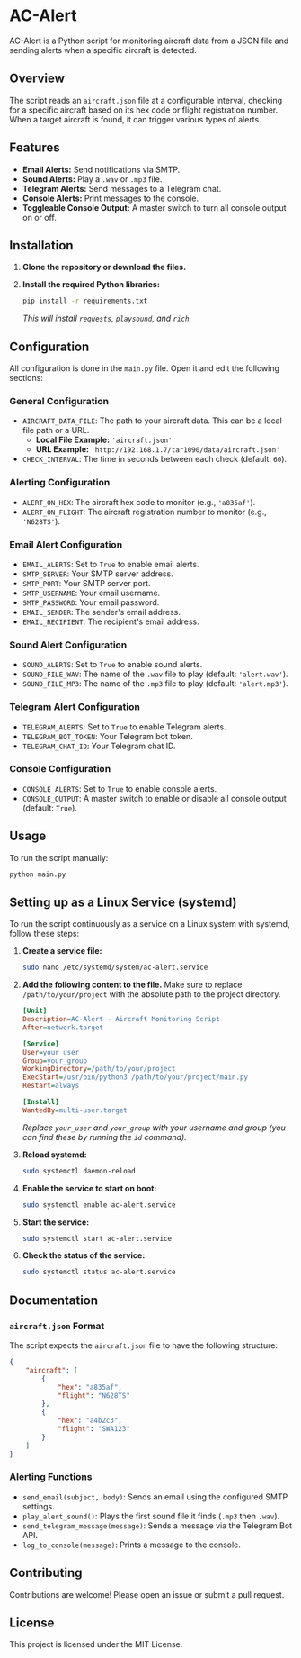 # AC-Alert

AC-Alert is a Python script for monitoring aircraft data from a JSON file and sending alerts when a specific aircraft is detected.

## Overview

The script reads an `aircraft.json` file at a configurable interval, checking for a specific aircraft based on its hex code or flight registration number. When a target aircraft is found, it can trigger various types of alerts.

## Features

- **Email Alerts:** Send notifications via SMTP.
- **Sound Alerts:** Play a `.wav` or `.mp3` file.
- **Telegram Alerts:** Send messages to a Telegram chat.
- **Console Alerts:** Print messages to the console.
- **Toggleable Console Output:** A master switch to turn all console output on or off.

## Installation

1.  **Clone the repository or download the files.**

2.  **Install the required Python libraries:**

    ```bash
    pip install -r requirements.txt
    ```

    *This will install `requests`, `playsound`, and `rich`.*

## Configuration


All configuration is done in the `main.py` file. Open it and edit the following sections:

### General Configuration

- `AIRCRAFT_DATA_FILE`: The path to your aircraft data. This can be a local file path or a URL.
  - **Local File Example:** `'aircraft.json'`
  - **URL Example:** `'http://192.168.1.7/tar1090/data/aircraft.json'`
- `CHECK_INTERVAL`: The time in seconds between each check (default: `60`).

### Alerting Configuration

- `ALERT_ON_HEX`: The aircraft hex code to monitor (e.g., `'a835af'`).
- `ALERT_ON_FLIGHT`: The aircraft registration number to monitor (e.g., `'N628TS'`).

### Email Alert Configuration

- `EMAIL_ALERTS`: Set to `True` to enable email alerts.
- `SMTP_SERVER`: Your SMTP server address.
- `SMTP_PORT`: Your SMTP server port.
- `SMTP_USERNAME`: Your email username.
- `SMTP_PASSWORD`: Your email password.
- `EMAIL_SENDER`: The sender's email address.
- `EMAIL_RECIPIENT`: The recipient's email address.

### Sound Alert Configuration

- `SOUND_ALERTS`: Set to `True` to enable sound alerts.
- `SOUND_FILE_WAV`: The name of the `.wav` file to play (default: `'alert.wav'`).
- `SOUND_FILE_MP3`: The name of the `.mp3` file to play (default: `'alert.mp3'`).

### Telegram Alert Configuration

- `TELEGRAM_ALERTS`: Set to `True` to enable Telegram alerts.
- `TELEGRAM_BOT_TOKEN`: Your Telegram bot token.
- `TELEGRAM_CHAT_ID`: Your Telegram chat ID.

### Console Configuration

- `CONSOLE_ALERTS`: Set to `True` to enable console alerts.
- `CONSOLE_OUTPUT`: A master switch to enable or disable all console output (default: `True`).

## Usage

To run the script manually:

```bash
python main.py
```

## Setting up as a Linux Service (systemd)

To run the script continuously as a service on a Linux system with systemd, follow these steps:

1.  **Create a service file:**

    ```bash
    sudo nano /etc/systemd/system/ac-alert.service
    ```

2.  **Add the following content to the file.** Make sure to replace `/path/to/your/project` with the absolute path to the project directory.

    ```ini
    [Unit]
    Description=AC-Alert - Aircraft Monitoring Script
    After=network.target

    [Service]
    User=your_user
    Group=your_group
    WorkingDirectory=/path/to/your/project
    ExecStart=/usr/bin/python3 /path/to/your/project/main.py
    Restart=always

    [Install]
    WantedBy=multi-user.target
    ```

    *Replace `your_user` and `your_group` with your username and group (you can find these by running the `id` command).*

3.  **Reload systemd:**

    ```bash
    sudo systemctl daemon-reload
    ```

4.  **Enable the service to start on boot:**

    ```bash
    sudo systemctl enable ac-alert.service
    ```

5.  **Start the service:**

    ```bash
    sudo systemctl start ac-alert.service
    ```

6.  **Check the status of the service:**

    ```bash
    sudo systemctl status ac-alert.service
    ```

## Documentation

### `aircraft.json` Format

The script expects the `aircraft.json` file to have the following structure:

```json
{
    "aircraft": [
        {
            "hex": "a835af",
            "flight": "N628TS"
        },
        {
            "hex": "a4b2c3",
            "flight": "SWA123"
        }
    ]
}
```

### Alerting Functions

- `send_email(subject, body)`: Sends an email using the configured SMTP settings.
- `play_alert_sound()`: Plays the first sound file it finds (`.mp3` then `.wav`).
- `send_telegram_message(message)`: Sends a message via the Telegram Bot API.
- `log_to_console(message)`: Prints a message to the console.

## Contributing

Contributions are welcome! Please open an issue or submit a pull request.

## License

This project is licensed under the MIT License.
